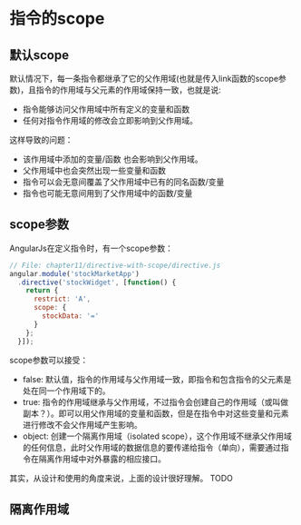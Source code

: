 # 指令的scope

## 默认scope 

默认情况下，每一条指令都继承了它的父作用域(也就是传入link函数的scope参数)，且指令的作用域与父元素的作用域保持一致，也就是说: 
* 指令能够访问父作用域中所有定义的变量和函数
* 任何对指令作用域的修改会立即影响到父作用域。

这样导致的问题： 
* 该作用域中添加的变量/函数 也会影响到父作用域。
* 父作用域中也会突然出现一些变量和函数
* 指令可以会无意间覆盖了父作用域中已有的同名函数/变量
* 指令也可能无意间用到了父作用域中的函数/变量

## scope参数 

AngularJs在定义指令时，有一个scope参数：
```javascript
// File: chapter11/directive-with-scope/directive.js
angular.module('stockMarketApp')
  .directive('stockWidget', [function() {
    return {
      restrict: 'A',
      scope: {
        stockData: '='
      }
    };
  }]);
``` 
scope参数可以接受：
* false: 默认值，指令的作用域与父作用域一致，即指令和包含指令的父元素是处在同一个作用域下的。
* true: 指令的作用域继承与父作用域，不过指令会创建自己的作用域（或叫做副本？）。即可以用父作用域的变量和函数，但是在指令中对这些变量和元素进行修改不会父作用域产生影响。
* object: 创建一个隔离作用域（isolated scope），这个作用域不继承父作用域的任何信息，此时父作用域的数据信息的要传递给指令（单向），需要通过指令在隔离作用域中对外暴露的相应接口。

其实，从设计和使用的角度来说，上面的设计很好理解。
TODO


## 隔离作用域 




